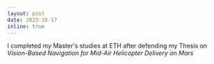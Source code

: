 ```yaml
---
layout: post
date: 2023-10-17
inline: true
---
```


I completed my Master's studies at ETH after defending my Thesis on <i>Vision-Based Navigation for Mid-Air Helicopter Delivery on Mars</i>